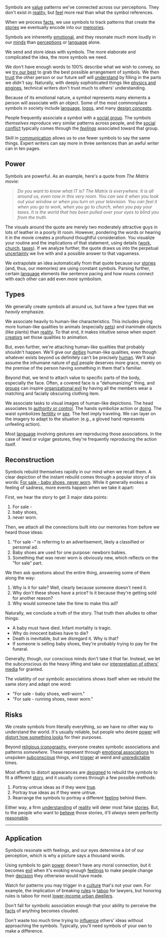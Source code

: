 
Symbols are [value](values.md) patterns we've connected across our perceptions. They don't exist in [reality](reality.md), but [feel](mind-feelings.md) more real than what the symbol references.

When we process [facts](reality.md), we use symbols to track patterns that create the [stories](stories.md) we eventually encode into our [memories](mind-memory.md).

Symbols are inherently [emotional](mind-feelings.md), and they resonate *much* more loudly in our [minds](humanity.md) than [perceptions](image.md) or [language](language.md) alone.

We send and store ideas with symbols. The more elaborate and complicated the idea, the more symbols we need.

We don't have enough words to 100% describe what we wish to convey, so we [try our best](results.md) to grab the best possible arrangement of symbols. We then [trust](trust.md) the other person or our future self will [understand](understanding.md) by filling in the parts we *didn't* say. Naturally, with deeply sophisticated things like [physics and engines](engineering.md), technical writers don't trust much to others' understanding.

Because of its emotional nature, a symbol represents many elements a person will associate with an object. Some of the most commonplace symbols in society include [language](language.md), [logos](marketing.md), and many [design concepts](engineering-design.md).

People frequently associate a symbol with a [social group](groups-member.md). The symbols *themselves* reproduce very similar patterns across people, and the [social conflict](people-conflicts.md) typically comes through the *[feelings](mind-feelings.md)* associated toward that group.

Skill in [communication](people-conversation.md) allows us to use fewer symbols to say the same things. Expert writers can say more in three sentences than an awful writer can in ten pages.

## Power

Symbols are powerful. As an example, here's a quote from *The Matrix* movie:

> *Do you want to know what IT is? The Matrix is everywhere. It is all around us, even now in this very room. You can see it when you look out your window or when you turn on your television. You can feel it when you go to work, when you go to church, when you pay your taxes. It is the world that has been pulled over your eyes to blind you from the truth.*

The visuals around the quote are merely two moderately attractive guys in lots of leather in a poorly lit room. However, pondering the words or hearing it in the movie creates a profound thoughtful consideration. You visualize your routine and the implications of that statement, using details ([work](success-4_routine.md), [church](religion.md), [taxes](accounting.md)). If we analyze further, the quote draws us into the perpetual [uncertainty](trust.md) we live with and a possible answer to that vagueness.

We extrapolate an idea automatically from that quote because our [stories](stories.md) (and, thus, our memories) are using constant symbols. Parsing further, certain [language](language.md) elements like sentence pacing and how nouns connect with each other can add even *more* symbolism.

## Types

We generally create symbols all around us, but have a few types that we *heavily* emphasize.

We associate heavily to human-like characteristics. This includes giving more human-like qualities to animals (especially [pets](fun-pets.md)) and inanimate objects (like plants) than [reality](reality.md). To that end, it makes intuitive sense when expert [creators](creations.md) set those qualities to animation.

But, even further, we're attaching human-like qualities that probably shouldn't happen. We'll give our *[deities](religion.md)* human-like qualities, even though whatever exists beyond us definitely can't be precisely [human](humanity.md). We'll also assume the inhumane nature of [evil](morality-evil.md) people deserves more grace, merely on the premise of the person having something in them that's familiar.

Beyond that, we tend to attach value to specific parts of the body, especially the face. Often, a covered face is a "dehumanizing" thing, and [groups](groups-small.md) can inspire [organizational evil](mgmt-badsystems.md) by having all the members wear a matching and facially obscuring clothing item.

We associate tasks to visual images of human-like depictions. The head associates to [authority or control](power.md). The hands symbolize action or [doing](results.md). The waist symbolizes [fertility](people-family.md) or [sex](gender.md). The feet imply traveling. We can layer on the imagery to adapt to the situation (e.g., a gloved hand represents unfeeling action).

Most [language](language.md) involving gestures are reproducing those associations. In the case of lewd or vulgar gestures, they're frequently reproducing the action itself.

## Reconstruction

Symbols rebuild themselves rapidly in our mind when we recall them. A clear depiction of the instant rebuild comes through a popular story of six words: [For sale - baby shoes, never worn](https://en.wikipedia.org/wiki/For_sale:_baby_shoes,_never_worn). While it generally evokes a feeling of sadness, more events happen when we take it apart:

First, we hear the story to get 3 major data points:

1. For sale -
2. baby shoes,
3. never worn.

Then, we attach all the connections built into our memories from before we heard those ideas:

1. "For sale -" is referring to an advertisement, likely a classified or personal ad.
2. Baby shoes are used for one purpose: newborn babies.
3. Something that was never worn is obviously new, which reflects on the "for sale" part.

We then ask questions about the entire thing, answering some of them along the way:

1. Why is it for sale? Well, clearly because someone doesn't need it.
2. Why don't these shoes have a price? Is it because they're getting sold for another reason?
3. Why would someone take the time to make this ad?

Naturally, we conclude a truth of the story. That truth then alludes to other things:

- A baby must have died. Infant mortality is tragic.
- Why do innocent babies have to die?
- Death is inevitable, but we disregard it. Why is that?
- If someone is selling baby shoes, they're probably trying to pay for the funeral.

Generally, though, our conscious minds don't take it that far. Instead, we let the subconscious do the heavy lifting and take our [interpretation of others' media](people-conversation.md) for granted.

The volatility of our symbolic associations shows itself when we rebuild the same story and adapt one word:

- "For sale - baby shoes, well-worn."
- "For sale - running shoes, never worn."

## Risks

We create symbols from literally everything, so we have no other way to understand the world. It's usually reliable, but people who desire [power](power.md) will [distort how something looks](image-distortion.md) for their purposes.

Beyond [religious iconography](religion.md), everyone creates symbolic associations and patterns *somewhere*. These represent through [emotional associations](mind-feelings.md) to unspoken [subconscious](unknown.md) things, and [trigger](habits.md) at weird and [unpredictable](imagination.md) times.

Most efforts to distort appearances are [designed](purpose.md) to rebuild the symbols to fit a different [story](stories.md), and it usually comes through a few possible methods:

1. Portray untrue ideas as if they were [true](reality.md).
2. Portray true ideas as if they were untrue.
3. Rearrange the symbols to portray a different [feeling](mind-feelings.md) behind them.

Either way, a firm [understanding](understanding.md) of [reality](reality.md) will deter most false [stories](stories.md). But, to the people who want to [believe](understanding-certainty.md) those stories, it'll *always* seem perfectly [reasonable](logic.md).

* * * * *

## Application

Symbols resonate with feelings, and our eyes determine a *lot* of our perception, which is why a picture says a thousand words.

Using symbols to gain [power](power.md) doesn't have any moral connection, but it becomes [evil](morality-evil.md) when it's evoking enough [feelings](mind-feelings.md) to make people change their [decision](decisions.md) they otherwise would have made.

Watch for patterns you may trigger in a [culture](culture.md) that's not your own. For example, the implication of breaking [rules](rules.md) is [taboo](morality-taboo.md) for lawyers, but honoring rules is taboo for most [lower-income urban dwellers](classes.md).

Don't fall for symbolic association enough that your ability to perceive the [facts](reality.md) of anything becomes clouded.

Don't waste too much time trying to [influence](influence.md) others' ideas without approaching the symbols. Typically, you'll need symbols of your own to make a difference.
